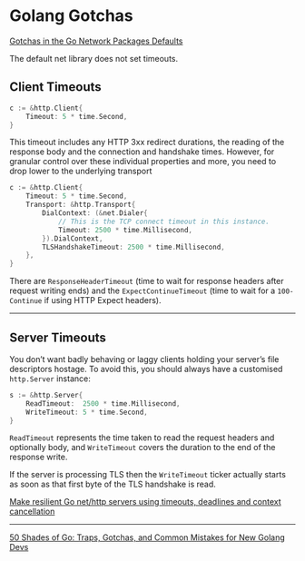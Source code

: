# Golang Gotchas

[Gotchas in the Go Network Packages Defaults](https://martin.baillie.id/wrote/gotchas-in-the-go-network-packages-defaults/)

The default net library does not set timeouts.

## Client Timeouts

```go
c := &http.Client{
	Timeout: 5 * time.Second,
}
```

This timeout includes any HTTP 3xx redirect durations, the reading of the response body and the connection and handshake times. However, for granular control over these individual properties and more, you need to drop lower to the underlying transport

```go
c := &http.Client{
	Timeout: 5 * time.Second,
	Transport: &http.Transport{
		DialContext: (&net.Dialer{
			// This is the TCP connect timeout in this instance.
			Timeout: 2500 * time.Millisecond,
		}).DialContext,
		TLSHandshakeTimeout: 2500 * time.Millisecond,
	},
}
```

There are `ResponseHeaderTimeout` (time to wait for response headers after request writing ends) and the `ExpectContinueTimeout` (time to wait for a `100-Continue` if using HTTP Expect headers).

---

## Server Timeouts

You don’t want badly behaving or laggy clients holding your server’s file descriptors hostage. To avoid this, you should always have a customised `http.Server` instance:

```go
s := &http.Server{
	ReadTimeout:  2500 * time.Millisecond,
	WriteTimeout: 5 * time.Second,
}
```

`ReadTimeout` represents the time taken to read the request headers and optionally body, and `WriteTimeout` covers the duration to the end of the response write.

If the server is processing TLS then the `WriteTimeout` ticker actually starts as soon as that first byte of the TLS handshake is read. 

[Make resilient Go net/http servers using timeouts, deadlines and context cancellation](../../Links%202087424c4a484831b58fa24bd6ed75e3/Links%20eaadd0a0440e4bd98709699190e35480/Make%20resilient%20Go%20net%20http%20servers%20using%20timeouts,%200b6ebddb0ec84916a3ddf71eda7b20ef.md)

---

[50 Shades of Go: Traps, Gotchas, and Common Mistakes for New Golang Devs](https://golang50shad.es/)